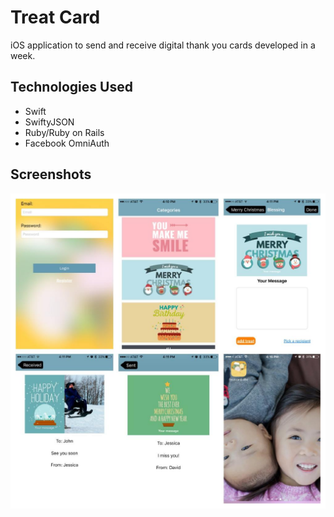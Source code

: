 # Treat Card

iOS application to send and receive digital thank you cards developed in a week.

## Technologies Used

* Swift
* SwiftyJSON
* Ruby/Ruby on Rails
* Facebook OmniAuth

## Screenshots

![screenshot](/0888e85c-565a-4689-aa68-7b96fdc80530-large.jpeg)
